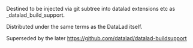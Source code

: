 Destined to be injected via git subtree into datalad extensions etc as _datalad_build_support.

Distributed under the same terms as the DataLad itself.

Superseded by the later https://github.com/datalad/datalad-buildsupport
